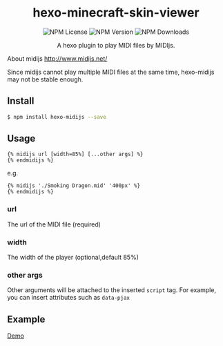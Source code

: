 <div align = center>
  <h1>hexo-minecraft-skin-viewer</h1>
  <img alt="NPM License" src="https://img.shields.io/npm/v/hexo-midijs">
  <img alt="NPM Version" src="https://img.shields.io/npm/v/hexo-midijs">
  <img alt="NPM Downloads" src="https://img.shields.io/npm/dt/hexo-midijs">
  <p align="center">
  A hexo plugin to play MIDI files by MIDIjs.
  </p>

</div>

About midijs http://www.midijs.net/

Since midijs cannot play multiple MIDI files at the same time, hexo-midijs may not be stable enough.

## Install

```bash
$ npm install hexo-midijs --save
```

## Usage

```
{% midijs url [width=85%] [...other args] %}
{% endmidijs %}
```

e.g.

```
{% midijs './Smoking Dragon.mid' '400px' %}
{% endmidijs %}
```

### url

The url of the MIDI file (required)

### width

The width of the player (optional,default 85%)

### other args

Other arguments will be attached to the inserted `script` tag. For example, you can insert attributes such as `data-pjax`

## Example

[Demo](https://d-sketon.github.io/20241006/hexo-midijs-demo/)
